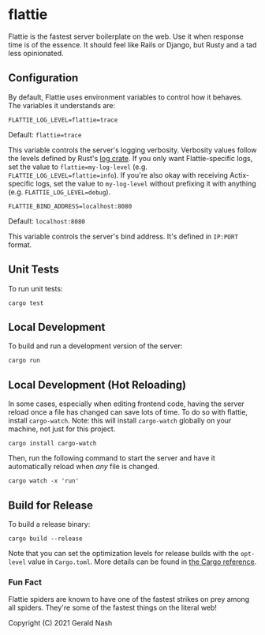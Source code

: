# flattie

Flattie is the fastest server boilerplate on the web. Use it when response time is of the essence. It should feel like Rails or Django, but Rusty and a tad less opinionated.

## Configuration

By default, Flattie uses environment variables to control how it behaves. The variables it understands are:

```
FLATTIE_LOG_LEVEL=flattie=trace
```

Default: `flattie=trace`

This variable controls the server's logging verbosity. Verbosity values follow the levels defined by Rust's [log crate](https://docs.rs/log/0.4.6/log/#use). If you only want Flattie-specific logs, set the value to `flattie=my-log-level` (e.g. `FLATTIE_LOG_LEVEL=flattie=info`). If you're also okay with receiving Actix-specific logs, set the value to `my-log-level` without prefixing it with anything (e.g. `FLATTIE_LOG_LEVEL=debug`).

```
FLATTIE_BIND_ADDRESS=localhost:8080
```

Default: `localhost:8080`

This variable controls the server's bind address. It's defined in `IP:PORT` format.

## Unit Tests

To run unit tests:

```
cargo test
```

## Local Development

To build and run a development version of the server:

```
cargo run
```

## Local Development (Hot Reloading)

In some cases, especially when editing frontend code, having the server reload once a file has changed can save lots of time. To do so with flattie, install `cargo-watch`. Note: this will install `cargo-watch` globally on your machine, not just for this project.

```
cargo install cargo-watch
```

Then, run the following command to start the server and have it automatically reload when _any_ file is changed.

```
cargo watch -x 'run'
```

## Build for Release

To build a release binary:

```
cargo build --release
```

Note that you can set the optimization levels for release builds with the `opt-level` value in `Cargo.toml`. More details can be found in [the Cargo reference](https://doc.rust-lang.org/cargo/reference/profiles.html#opt-level).

### Fun Fact

Flattie spiders are known to have one of the fastest strikes on prey among all spiders. They're some of the fastest things on the literal web!

Copyright (C) 2021 Gerald Nash
